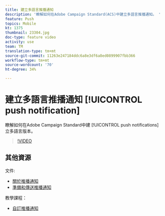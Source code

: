 ```yaml
---
title: 建立多語言推播通知
description: '瞭解如何在Adobe Campaign Standard(ACS)中建立多語言推播通知。 '
feature: Push
topics: Mobile
kt: 1375
thumbnail: 23304.jpg
doc-type: feature video
activity: use
team: TM
translation-type: tm+mt
source-git-commit: 11263e247184ddc6a8e3df6a8ed0899907fbb366
workflow-type: tm+mt
source-wordcount: '70'
ht-degree: 34%

---
```



# 建立多語言推播通知 [!UICONTROL push notification]

瞭解如何在Adobe Campaign Standard中建 [!UICONTROL push notifications] 立多語言版本。

>[!VIDEO](https://video.tv.adobe.com/v/23304?quality=12)

## 其他資源

文件:

* [關於推播通知](https://docs.adobe.com/content/help/en/campaign-standard/using/communication-channels/push-notifications/about-push-notifications.html)
* [準備和傳送推播通知](https://docs.adobe.com/content/help/en/campaign-standard/using/communication-channels/push-notifications/preparing-and-sending-a-push-notification.html)

教學課程：

* [自訂推播通知](/help/communication-channels/mobile/push-notifications/creating-a-push-notification.md)
